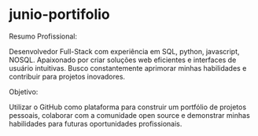 # junio-portifolio 
Resumo Profissional:

Desenvolvedor Full-Stack com experiência em SQL, python, javascript, NOSQL. Apaixonado por criar soluções web eficientes e interfaces de usuário intuitivas. Busco constantemente aprimorar minhas habilidades e contribuir para projetos inovadores.

Objetivo:

Utilizar o GitHub como plataforma para construir um portfólio de projetos pessoais, colaborar com a comunidade open source e demonstrar minhas habilidades para futuras oportunidades profissionais.
